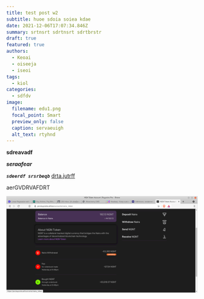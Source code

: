 ```yaml
---
title: test post w2
subtitle: huoe sdoia soiea kdae
date: 2021-12-06T17:07:34.846Z
summary: srtnsrt sdrtnsrt sdrtbrstr
draft: true
featured: true
authors:
  - Keoai
  - oiseeja
  - iseoi
tags:
  - kiol
categories:
  - sdfdv
image:
  filename: edu1.png
  focal_point: Smart
  preview_only: false
  caption: servaeuigh
  alt_text: rtyhnd
---
```

**sdreavadf**

***seraafear***

***`sdeerdf srsrbeqb`*** [drta.jutrff](drta.jutrff)

aerGVDRVAFDRT

![DDRTSRGBS](screenshot-from-2021-11-15-15-53-39.png "s45bafgnrnsdfgn")